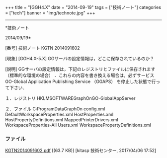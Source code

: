 ﻿+++
title = "[GGH4.X"
date = "2014-09-19"
tags = ["技術ノート"]
categories = ["tech"]
banner = "img/technote.jpg"
+++

-----------------------------------------------------------------------------------------------------------------------------

*技術ノート

2014/09/19*


[番号]
技術ノート KGTN 2014091602

[現象]
[GGH4.X-5.X] GGサーバの設定情報は，どこに保存されているのか？

[説明]
GGサーバの設定情報は，下記のレジストリとファイルに保存されます
（標準的な環境の場合） ．これらの内容を書き換える場合は，必ずサービス
GO-Global Application Publishing Service （GGAPS）
を停止した状態で行って下さい．

１．レジストリ
HKLMSOFTWAREGraphOnGO-GlobalAppServer

２．ファイル
C:ProgramDataGraphOn
config.xml
DefaultWorkspaceProperties.xml
HostProperties.xml
HostPropertyDefinitions.xml
MappedPrinterDrivers.xml
WorkspaceProperties-All Users.xml
WorkspacePropertyDefinitions.xml


### ファイル

 
 


[KGTN2014091602.pdf](http://techreport.kitasp.net/attachments/download/3272/KGTN2014091602.pdf)
 [(63.7 KB)] [kitasp 技術センター, 2017/04/06
17:52]


 


 

